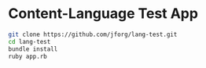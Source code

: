 # Content-Language Test App

```bash
git clone https://github.com/jforg/lang-test.git
cd lang-test
bundle install
ruby app.rb
```

